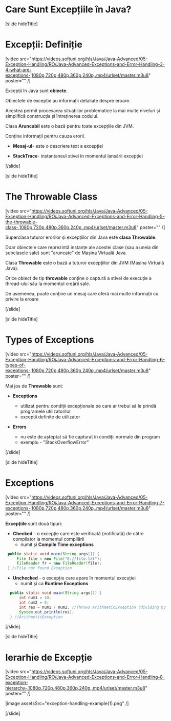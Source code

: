 # Care Sunt Excepțiile în Java?

[slide hideTitle]

# Excepții: Definiție

[video src="https://videos.softuni.org/hls/Java/Java-Advanced/05-Exception-Handling/RO/Java-Advanced-Exceptions-and-Error-Handling-3-4-what-are-exceptions-,1080p,720p,480p,360p,240p,.mp4/urlset/master.m3u8" poster="" /]

Excepții în Java sunt **obiecte**.

Obiectele de excepție au informații detaliate despre eroare.

Acestea permit procesarea situațiilor problematice la mai multe niveluri și simplifică construcția și întreținerea codului.

Clasa **Aruncabil** este o bază pentru toate excepțiile din JVM.

Conține informații pentru cauza erorii.

- **Mesaj-ul**- este o descriere text a excepției

- **StackTrace**- instantaneul stivei în momentul lansării excepției

[/slide]

[slide hideTitle]

# The Throwable Class

[video src="https://videos.softuni.org/hls/Java/Java-Advanced/05-Exception-Handling/RO/Java-Advanced-Exceptions-and-Error-Handling-5-the-throwable-class-,1080p,720p,480p,360p,240p,.mp4/urlset/master.m3u8" poster="" /]

Superclasa tuturor erorilor și excepțiilor din Java este **clasa Throwable**.

Doar obiectele care reprezintă instanțe ale acestei clase (sau a uneia din subclasele sale) sunt "aruncate" de Mașina Virtuală Java.

Clasa **Throwable** este o bază a tuturor excepțiilor din JVM (Mașina Virtuală Java).

Orice obiect de tip **throwable** conține o captură a stivei de execuție a thread-ului său la momentul creării sale.

De asemenea, poate conține un mesaj care oferă mai multe informații cu privire la eroare


[/slide]

[slide hideTitle]

# Types of Exceptions

[video src="https://videos.softuni.org/hls/Java/Java-Advanced/05-Exception-Handling/RO/Java-Advanced-Exceptions-and-Error-Handling-6-types-of-exceptions-,1080p,720p,480p,360p,240p,.mp4/urlset/master.m3u8" poster="" /]

Mai jos de **Throwable** sunt:

- **Exceptions**
     - utilizat pentru condiții excepționale pe care ar trebui să le prindă programele utilizatorilor
     - excepții definite de utilizator

- **Errors**
     - nu este de așteptat să fie capturat în condiții normale din program
     - exemplu - "StackOverflowError"

[/slide]

[slide hideTitle]

# Exceptions

[video src="https://videos.softuni.org/hls/Java/Java-Advanced/05-Exception-Handling/RO/Java-Advanced-Exceptions-and-Error-Handling-7-exceptions-,1080p,720p,480p,360p,240p,.mp4/urlset/master.m3u8" poster="" /]

**Excepțiile** sunt două tipuri:

- **Checked** - o excepție care este verificată (notificată) de către compilator la momentul compilării
     - numit și **Compile Time exceptions**

```java 
 public static void main(String args[]) {
     File file = new File("E://file.txt");
     FileReader fr = new FileReader(file);
 } //File not found Exception
```
 

- **Unchecked** - o excepție care apare în momentul execuției
     - numit și ca **Runtime Exceptions**

```java 
  public static void main(String args[]) {
      int num1 = 10;
      int num2 = 0;
      int res = num1 / num2; //Throws ArithmeticException (dividing by 0)
      System.out.println(res);
  } //ArithmeticException
```
[/slide]

[slide hideTitle]

# Ierarhie de Excepție 

[video src="https://videos.softuni.org/hls/Java/Java-Advanced/05-Exception-Handling/RO/Java-Advanced-Exceptions-and-Error-Handling-8-exception-hierarchy-,1080p,720p,480p,360p,240p,.mp4/urlset/master.m3u8" poster="" /]

[image assetsSrc="exception-handling-example(1).png" /]

[/slide]


